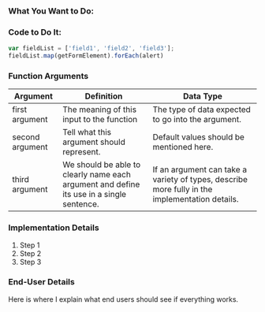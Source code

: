 ### What You Want to Do:

### Code to Do It:
```javascript
var fieldList = ['field1', 'field2', 'field3'];
fieldList.map(getFormElement).forEach(alert)
```
### Function Arguments
|Argument       |Definition |Data Type|
|---            |---        |---      |
|first argument |The meaning of this input to the function|The type of data expected to go into the argument.|
|second argument|Tell what this argument should represent.|Default values should be mentioned here.|
|third argument |We should be able to clearly name each argument and define its use in a single sentence.|If an argument can take a variety of types, describe more fully in the implementation details.|


### Implementation Details
1. Step 1
2. Step 2
3. Step 3

### End-User Details
Here is where I explain what end users should see if everything works.
